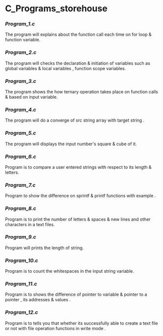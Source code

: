 # C_Programs_storehouse


### ***Program_1.c***

The program will explains about the function call each time on for loop & function variable.

### ***Program_2.c***

The program will checks the declaration & initiation of variables such as global variables & local variables , function scope variables.

### ***Program_3.c***

The program shows the how ternary operation takes place on function calls & based on input variable.

### ***Program_4.c***

The program will do a converge of src string array with target string .

### ***Program_5.c***

The program will displays the input number's square & cube of it.

### ***Program_6.c***

Program is to compare a user entered strings with respect to its length & letters.

### ***Program_7.c***

Program to show the difference on sprintf & printf functions with example .

### ***Program_8.c***

Program is to print the number of letters & spaces & new lines and other characters in a text files.

### ***Program_9.c***

Program will prints the length of string.

### ***Program_10.c***

Program is to count the whitespaces in the input string variable.

### ***Program_11.c***

Program is to shows the difference of pointer to variable & pointer to a pointer , its addresses & values .

### ***Program_12.c***

Program is to tells you that whether its successfully able to create a text file or not with file operation functions in write mode .
